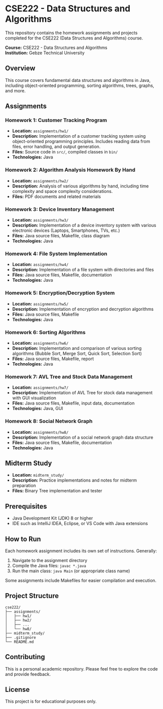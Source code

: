 # CSE222 - Data Structures and Algorithms

This repository contains the homework assignments and projects completed for the CSE222 (Data Structures and Algorithms) course.

**Course:** CSE222 - Data Structures and Algorithms  
**Institution:** Gebze Technical University

## Overview

This course covers fundamental data structures and algorithms in Java, including object-oriented programming, sorting algorithms, trees, graphs, and more.

## Assignments

### Homework 1: Customer Tracking Program
- **Location:** `assignments/hw1/`
- **Description:** Implementation of a customer tracking system using object-oriented programming principles. Includes reading data from files, error handling, and output generation.
- **Files:** Source code in `src/`, compiled classes in `bin/`
- **Technologies:** Java

### Homework 2: Algorithm Analysis Homework By Hand
- **Location:** `assignments/hw2/`
- **Description:** Analysis of various algorithms by hand, including time complexity and space complexity considerations.
- **Files:** PDF documents and related materials

### Homework 3: Device Inventory Management
- **Location:** `assignments/hw3/`
- **Description:** Implementation of a device inventory system with various electronic devices (Laptops, Smartphones, TVs, etc.)
- **Files:** Java source files, Makefile, class diagram
- **Technologies:** Java

### Homework 4: File System Implementation
- **Location:** `assignments/hw4/`
- **Description:** Implementation of a file system with directories and files
- **Files:** Java source files, Makefile, documentation
- **Technologies:** Java

### Homework 5: Encryption/Decryption System
- **Location:** `assignments/hw5/`
- **Description:** Implementation of encryption and decryption algorithms
- **Files:** Java source files, Makefile
- **Technologies:** Java

### Homework 6: Sorting Algorithms
- **Location:** `assignments/hw6/`
- **Description:** Implementation and comparison of various sorting algorithms (Bubble Sort, Merge Sort, Quick Sort, Selection Sort)
- **Files:** Java source files, Makefile, report
- **Technologies:** Java

### Homework 7: AVL Tree and Stock Data Management
- **Location:** `assignments/hw7/`
- **Description:** Implementation of AVL Tree for stock data management with GUI visualization
- **Files:** Java source files, Makefile, input data, documentation
- **Technologies:** Java, GUI

### Homework 8: Social Network Graph
- **Location:** `assignments/hw8/`
- **Description:** Implementation of a social network graph data structure
- **Files:** Java source files, Makefile, documentation
- **Technologies:** Java

## Midterm Study
- **Location:** `midterm_study/`
- **Description:** Practice implementations and notes for midterm preparation
- **Files:** Binary Tree implementation and tester

## Prerequisites

- Java Development Kit (JDK) 8 or higher
- IDE such as IntelliJ IDEA, Eclipse, or VS Code with Java extensions

## How to Run

Each homework assignment includes its own set of instructions. Generally:

1. Navigate to the assignment directory
2. Compile the Java files: `javac *.java`
3. Run the main class: `java Main` (or appropriate class name)

Some assignments include Makefiles for easier compilation and execution.

## Project Structure

```
cse222/
├── assignments/
│   ├── hw1/
│   ├── hw2/
│   ├── ...
│   └── hw8/
├── midterm_study/
├── .gitignore
└── README.md
```

## Contributing

This is a personal academic repository. Please feel free to explore the code and provide feedback.

## License

This project is for educational purposes only.
